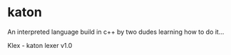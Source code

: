 # katon
An interpreted language build in c++ by two dudes learning how to do it...

Klex - katon lexer v1.0
